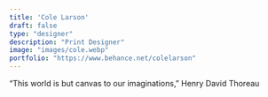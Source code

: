 ```yaml
---
title: 'Cole Larson'
draft: false
type: "designer"
description: "Print Designer"
image: "images/cole.webp"
portfolio: "https://www.behance.net/colelarson"
---
```

“This world is but canvas to our imaginations,” Henry David Thoreau
